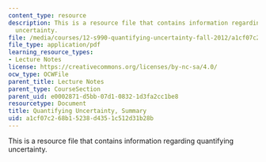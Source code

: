 ```yaml
---
content_type: resource
description: This is a resource file that contains information regarding quantifying
  uncertainty.
file: /media/courses/12-s990-quantifying-uncertainty-fall-2012/a1cf07c268b15238d4351c512d31b28b_MIT12_S990F12_Summary.pdf
file_type: application/pdf
learning_resource_types:
- Lecture Notes
license: https://creativecommons.org/licenses/by-nc-sa/4.0/
ocw_type: OCWFile
parent_title: Lecture Notes
parent_type: CourseSection
parent_uid: e0002871-d5bb-07d1-0832-1d3fa2cc1be8
resourcetype: Document
title: Quantifying Uncertainty, Summary
uid: a1cf07c2-68b1-5238-d435-1c512d31b28b
---
```

This is a resource file that contains information regarding quantifying uncertainty.